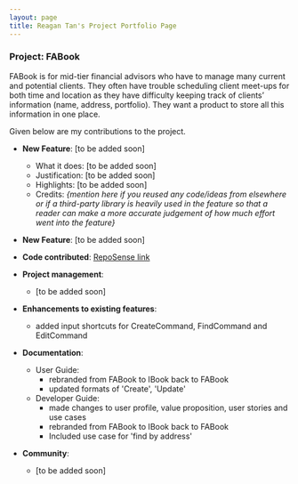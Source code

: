 ```yaml
---
layout: page
title: Reagan Tan's Project Portfolio Page
---
```


### Project: FABook

FABook is for mid-tier financial advisors who have to manage many current and potential clients. They often have trouble scheduling client meet-ups for both time and location as they have difficulty keeping track of clients’ information (name, address, portfolio).
They want a product to store all this information in one place.

Given below are my contributions to the project.

* **New Feature**: [to be added soon]
  * What it does: [to be added soon]
  * Justification: [to be added soon]
  * Highlights: [to be added soon]
  * Credits: *{mention here if you reused any code/ideas from elsewhere or if a third-party library is heavily used in the feature so that a reader can make a more accurate judgement of how much effort went into the feature}*

* **New Feature**: [to be added soon]

* **Code contributed**: [RepoSense link](https://nus-cs2103-ay2223s1.github.io/tp-dashboard/?search=reagan&sort=groupTitle&sortWithin=title&timeframe=commit&mergegroup=&groupSelect=groupByRepos&breakdown=true&checkedFileTypes=docs~functional-code~test-code~other&since=2022-09-16&tabOpen=false&zFR=false)

* **Project management**:
    * [to be added soon]

* **Enhancements to existing features**:
    * added input shortcuts for CreateCommand, FindCommand and EditCommand

* **Documentation**:
    * User Guide:
        * rebranded from FABook to IBook back to FABook
        * updated formats of 'Create', 'Update'
    * Developer Guide:
        * made changes to user profile, value proposition, user stories and use cases
        * rebranded from FABook to IBook back to FABook
        * Included use case for 'find by address'

* **Community**:
    * [to be added soon]
